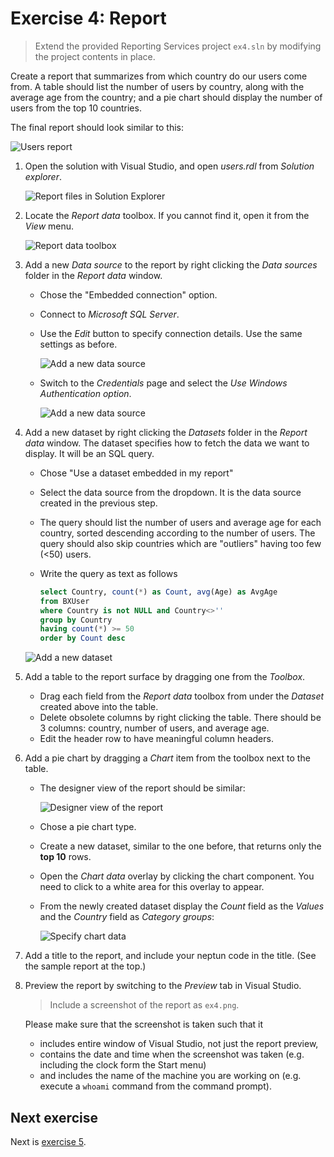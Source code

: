 # Exercise 4: Report

> Extend the provided Reporting Services project `ex4.sln` by modifying the project contents in place.

Create a report that summarizes from which country do our users come from. A table should list the number of users by country, along with the average age from the country; and a pie chart should display the number of users from the top 10 countries.

The final report should look similar to this:

![Users report](images/exercise/report-users.png)

1. Open the solution with Visual Studio, and open _users.rdl_ from _Solution explorer_.

   ![Report files in Solution Explorer](images/exercise/rs-solution-explorer.png)

1. Locate the _Report data_ toolbox. If you cannot find it, open it from the _View_ menu.

   ![Report data toolbox](images/exercise/rs-report-data-toolbox.png)

1. Add a new _Data source_ to the report by right clicking the _Data sources_ folder in the _Report data_ window.

   - Chose the "Embedded connection" option.
   - Connect to _Microsoft SQL Server_.
   - Use the _Edit_ button to specify connection details. Use the same settings as before.

     ![Add a new data source](images/exercise/rs-add-data-source.png)

   - Switch to the _Credentials_ page and select the _Use Windows Authentication option_.

     ![Add a new data source](images/exercise/rs-add-data-source-credentials.png)

1. Add a new dataset by right clicking the _Datasets_ folder in the _Report data_ window. The dataset specifies how to fetch the data we want to display. It will be an SQL query.

   - Chose "Use a dataset embedded in my report"
   - Select the data source from the dropdown. It is the data source created in the previous step.
   - The query should list the number of users and average age for each country, sorted descending according to the number of users. The query should also skip countries which are "outliers" having too few (<50) users.
   - Write the query as text as follows

     ```sql
     select Country, count(*) as Count, avg(Age) as AvgAge
     from BXUser
     where Country is not NULL and Country<>''
     group by Country
     having count(*) >= 50
     order by Count desc
     ```

   ![Add a new dataset](images/exercise/rs-add-dataset.png)

1. Add a table to the report surface by dragging one from the _Toolbox_.

   - Drag each field from the _Report data_ toolbox from under the _Dataset_ created above into the table.
   - Delete obsolete columns by right clicking the table. There should be 3 columns: country, number of users, and average age.
   - Edit the header row to have meaningful column headers.

1. Add a pie chart by dragging a _Chart_ item from the toolbox next to the table.

   - The designer view of the report should be similar:

     ![Designer view of the report](images/exercise/rs-users-report-designer.png)

   - Chose a pie chart type.
   - Create a new dataset, similar to the one before, that returns only the **top 10** rows.
   - Open the _Chart data_ overlay by clicking the chart component. You need to click to a white area for this overlay to appear.
   - From the newly created dataset display the _Count_ field as the _Values_ and the _Country_ field as _Category groups_:

     ![Specify chart data](images/exercise/rs-users-chart-data.png)

1. Add a title to the report, and include your neptun code in the title. (See the sample report at the top.)

1. Preview the report by switching to the _Preview_ tab in Visual Studio.

   > Include a screenshot of the report as `ex4.png`.

   Please make sure that the screenshot is taken such that it

   - includes entire window of Visual Studio, not just the report preview,
   - contains the date and time when the screenshot was taken (e.g. including the clock form the Start menu)
   - and includes the name of the machine you are working on (e.g. execute a `whoami` command from the command prompt).

## Next exercise

Next is [exercise 5](exercise5.md).
